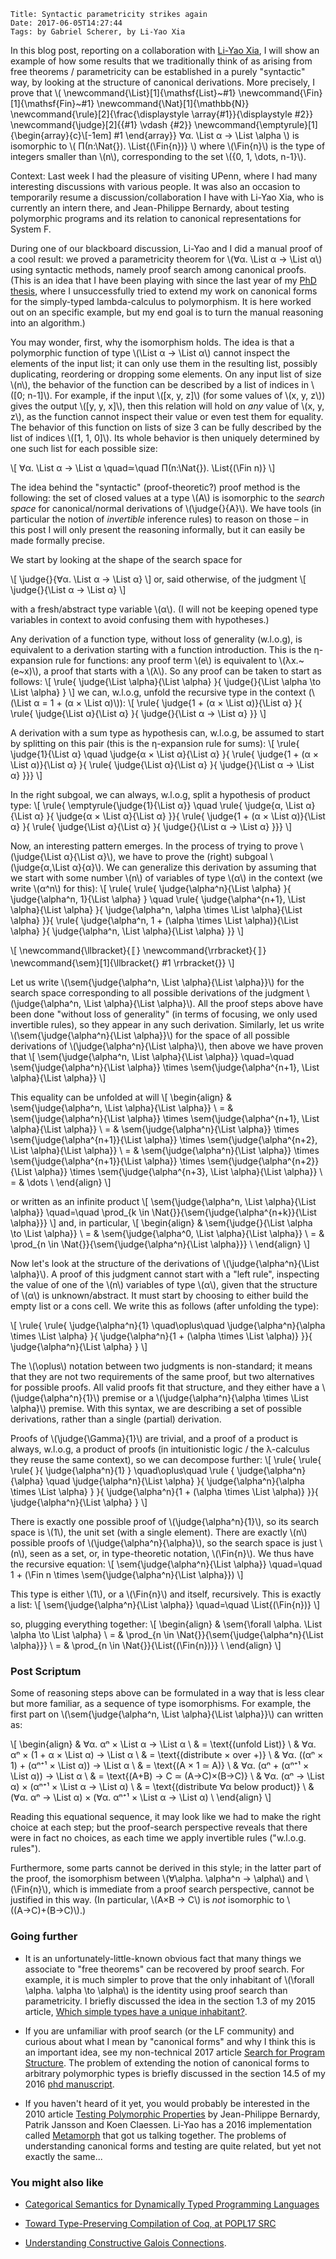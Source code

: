    Title: Syntactic parametricity strikes again
    Date: 2017-06-05T14:27:44
    Tags: by Gabriel Scherer, by Li-Yao Xia

In this blog post, reporting on a collaboration with [Li-Yao
Xia](https://poisson.chat/), I will show an example of
how some results that we traditionally think of as arising from free
theorems / parametricity can be established in a purely "syntactic" way,
by looking at the structure of canonical derivations. More precisely,
I prove that
\\(
\newcommand{\List}[1]{\mathsf{List}~#1}
\newcommand{\Fin}[1]{\mathsf{Fin}~#1}
\newcommand{\Nat}[1]{\mathbb{N}}
\newcommand{\rule}[2]{\frac{\displaystyle \array{#1}}{\displaystyle #2}}
\newcommand{\judge}[2]{{#1} \vdash {#2}}
\newcommand{\emptyrule}[1]{\begin{array}{c}\\[-1em] #1 \end{array}}
  ∀α. \List α → \List \alpha
\\)
is isomorphic to
\\(
    Π(n:\Nat{}). \List{(\Fin{n})}
\\) where \\(\Fin{n}\\) is the type of integers smaller than \\(n\\),
corresponding to the set \\(\{0, 1, \dots, n-1\}\\).

<!-- more -->

Context: Last week I had the pleasure of visiting UPenn, where I had
many interesting discussions with various people. It was also an
occasion to temporarily resume a discussion/collaboration I have with
Li-Yao Xia, who is currently an intern there, and Jean-Philippe
Bernardy, about testing polymorphic programs and its relation to
canonical representations for System F.

During one of our blackboard discussion, Li-Yao and I did a manual
proof of a cool result: we proved a parametricity theorem for
\\(∀α. \List α → \List α\\) using syntactic methods, namely
proof search among canonical proofs. (This is an idea that I have been
playing with since the last year of my [PhD
thesis](http://www.ccs.neu.edu/home/gasche/phd_thesis/), where
I unsuccessfully tried to extend my work on canonical forms for the
simply-typed lambda-calculus to polymorphism. It is here worked out on
an specific example, but my end goal is to turn the manual reasoning
into an algorithm.)

You may wonder, first, why the isomorphism holds. The idea is that
a polymorphic function of type \\(\List α → \List α\\) cannot inspect
the elements of the input list; it can only use them in the resulting
list, possibly duplicating, reordering or dropping some elements. On
any input list of size \\(n\\), the behavior of the function can be
described by a list of indices in \\([0; n-1]\\). For example, if the
input \\([x, y, z]\\) (for some values of \\(x, y, z\\)) gives the
output \\([y, y, x]\\), then this relation will hold on *any* value of
\\(x, y, z\\), as the function cannot inspect their value or even test
them for equality. The behavior of this function on lists of size
3 can be fully described by the list of indices \\([1, 1, 0]\\). Its
whole behavior is then uniquely determined by one such list for each
possible size:

\\[
    ∀α. \List α → \List α  \quad≃\quad  Π(n:\Nat{}). \List{(\Fin n)}
\\]

The idea behind the "syntactic" (proof-theoretic?) proof method is the
following: the set of closed values at a type \\(A\\) is isomorphic to
the *search space* for canonical/normal derivations of
\\(\judge{}{A}\\). We have tools (in particular the notion of
*invertible* inference rules) to reason on those – in this post I will
only present the reasoning informally, but it can easily be made
formally precise.

We start by looking at the shape of the search space for

\\[
    \judge{}{∀α. \List α → \List α}
\\]
or, said otherwise, of the judgment
\\[
    \judge{}{\List α → \List α}
\\]

with a fresh/abstract type variable \\(α\\). (I will not be keeping
opened type variables in context to avoid confusing them with hypotheses.)

Any derivation of a function type, without loss of generality
(w.l.o.g), is equivalent to a derivation starting with a function
introduction. This is the η-expansion rule for functions: any proof
term \\(e\\) is equivalent to \\(λx.~(e~x)\\), a proof that starts
with a \\(λ\\). So any proof can be taken to start as follows:
\\[
\rule{
\judge{\List \alpha}{\List \alpha}
}{
\judge{}{\List \alpha \to \List \alpha}
}
\\]
we can, w.l.o.g, unfold the recursive type in the context
(\\(\List α = 1 + (α × \List α)\\)):
\\[
\rule{
\judge{1 + (α × \List α)}{\List α}
}{
\rule{
\judge{\List α}{\List α}
}{
\judge{}{\List α → \List α}
}}
\\]

A derivation with a sum type as hypothesis can, w.l.o.g, be assumed to
start by splitting on this pair (this is the η-expansion rule
for sums):
\\[
\rule{
\judge{1}{\List α}
\quad
\judge{α × \List α}{\List α}
}{
\rule{
\judge{1 + (α × \List α)}{\List α}
}{
\rule{
\judge{\List α}{\List α}
}{
\judge{}{\List α → \List α}
}}}
\\]

In the right subgoal, we can always, w.l.o.g, split a hypothesis of
product type:
\\[
\rule{
\emptyrule{\judge{1}{\List α}}
\quad
\rule{
\judge{α, \List α}{\List α}
}{
\judge{α × \List α}{\List α}
}}{
\rule{
\judge{1 + (α × \List α)}{\List α}
}{
\rule{
\judge{\List α}{\List α}
}{
\judge{}{\List α → \List α}
}}}
\\]

Now, an interesting pattern emerges. In the process of trying to prove
\\(\judge{\List α}{\List α}\\), we have to prove the (right) subgoal
\\(\judge{α,\List α}{α}\\). We can generalize this derivation by assuming that we
start with some number \\(n\\) of variables of type \\(α\\) in the context
(we write \\(α^n\\) for this):
\\[
\rule{
\rule{
\judge{\alpha^n}{\List \alpha}
}{
\judge{\alpha^n, 1}{\List \alpha}
}
\quad
\rule{
\judge{\alpha^{n+1}, \List \alpha}{\List \alpha}
}{
\judge{\alpha^n, \alpha \times \List \alpha}{\List \alpha}
}}{
\rule{
\judge{\alpha^n, 1 + (\alpha \times \List \alpha)}{\List \alpha}
}{
\judge{\alpha^n, \List \alpha}{\List \alpha}
}}
\\]

\\[
\newcommand{\llbracket}{〚}
\newcommand{\rrbracket}{〛}
\newcommand{\sem}[1]{\llbracket{} #1 \rrbracket{}}
\\]

Let us write \\(\sem{\judge{\alpha^n, \List \alpha}{\List \alpha}}\\)
for the search space corresponding to all possible derivations of the
judgment \\(\judge{\alpha^n, \List \alpha}{\List \alpha}\\).  All the
proof steps above have been done "without loss of generality"
(in terms of focusing, we only used invertible rules), so they appear
in any such derivation. Similarly, let us write
\\(\sem{\judge{\alpha^n}{\List \alpha}}\\) for the space of all
possible derivations of \\(\judge{\alpha^n}{\List \alpha}\\), then
above we have proven that
\\[
\sem{\judge{\alpha^n, \List \alpha}{\List \alpha}}
\quad=\quad
\sem{\judge{\alpha^n}{\List \alpha}}
\times
\sem{\judge{\alpha^{n+1}, \List \alpha}{\List \alpha}}
\\]

This equality can be unfolded at will
\\[
\begin{align}
& \sem{\judge{\alpha^n, \List \alpha}{\List \alpha}} \\
= & \sem{\judge{\alpha^n}{\List \alpha}}
    \times
    \sem{\judge{\alpha^{n+1}, \List \alpha}{\List \alpha}} \\
= & \sem{\judge{\alpha^n}{\List \alpha}}
    \times
    \sem{\judge{\alpha^{n+1}}{\List \alpha}}
    \times
    \sem{\judge{\alpha^{n+2}, \List \alpha}{\List \alpha}} \\
= & \sem{\judge{\alpha^n}{\List \alpha}}
    \times
    \sem{\judge{\alpha^{n+1}}{\List \alpha}}
    \times
    \sem{\judge{\alpha^{n+2}}{\List \alpha}}
    \times
    \sem{\judge{\alpha^{n+3}, \List \alpha}{\List \alpha}} \\
= & \dots \\
\end{align}
\\]

or written as an infinite product
\\[
    \sem{\judge{\alpha^n, \List \alpha}{\List \alpha}}
    \quad=\quad
    \prod_{k \in \Nat{}}{\sem{\judge{\alpha^{n+k}}{\List \alpha}}}
\\]
and, in particular,
\\[
\begin{align}
& \sem{\judge{}{\List \alpha \to \List \alpha}} \\
= & \sem{\judge{\alpha^0, \List \alpha}{\List \alpha}} \\
= & \prod_{n \in \Nat{}}{\sem{\judge{\alpha^n}{\List \alpha}}} \\
\end{align}
\\]

Now let's look at the structure of the derivations of
\\(\judge{\alpha^n}{\List \alpha}\\). A proof of this judgment cannot
start with a "left rule", inspecting the value of one of the \\(n\\)
variables of type \\(α\\), given that the structure of \\(α\\) is
unknown/abstract. It must start by choosing to either build the empty
list or a cons cell. We write this as follows (after unfolding
the type):

\\[
\rule{
\rule{
\judge{\alpha^n}{1}
\quad\oplus\quad
\judge{\alpha^n}{\alpha \times \List \alpha}
}{
\judge{\alpha^n}{1 + (\alpha \times \List \alpha)}
}}{
\judge{\alpha^n}{\List \alpha}
}
\\]

The \\(\oplus\\) notation between two judgments is non-standard; it
means that they are not two requirements of the same proof, but two
alternatives for possible proofs. All valid proofs fit that structure,
and they either have a \\(\judge{\alpha^n}{1}\\) premise or
a \\(\judge{\alpha^n}{\alpha \times \List \alpha}\\) premise. With
this syntax, we are describing a set of possible derivations, rather
than a single (partial) derivation.

Proofs of \\(\judge{\Gamma}{1}\\) are trivial, and a proof of
a product is always, w.l.o.g, a product of proofs (in intuitionistic
logic / the λ-calculus they reuse the same context), so we can
decompose further:
\\[
\rule{
\rule{
\rule{
}{
\judge{\alpha^n}{1}
}
\quad\oplus\quad
\rule
{
\judge{\alpha^n}{\alpha}
\quad
\judge{\alpha^n}{\List \alpha}
}{
\judge{\alpha^n}{\alpha \times \List \alpha}
}
}{
\judge{\alpha^n}{1 + (\alpha \times \List \alpha)}
}}{
\judge{\alpha^n}{\List \alpha}
}
\\]

There is exactly one possible proof of \\(\judge{\alpha^n}{1}\\), so
its search space is \\(1\\), the unit set
(with a single element). There are exactly \\(n\\) possible proofs of
\\(\judge{\alpha^n}{\alpha}\\), so the search space is just \\(n\\),
seen as a set, or, in type-theoretic notation, \\(\Fin{n}\\). We thus
have the recursive equation:
\\[
\sem{\judge{\alpha^n}{\List \alpha}}
\quad=\quad
1 + (\Fin n \times \sem{\judge{\alpha^n}{\List \alpha}})
\\]

This type is either \\(1\\), or a \\(\Fin{n}\\) and itself,
recursively. This is exactly a list:
\\[
\sem{\judge{\alpha^n}{\List \alpha}}
\quad=\quad
\List{(\Fin{n})}
\\]

so, plugging everything together:
\\[
\begin{align}
& \sem{\forall \alpha. \List \alpha \to \List \alpha} \\
= & \prod_{n \in \Nat{}}{\sem{\judge{\alpha^n}{\List \alpha}}} \\
= & \prod_{n \in \Nat{}}{\List{(\Fin{n})}} \\
\end{align}
\\]


### Post Scriptum

Some of reasoning steps above can be formulated in a way that is less
clear but more familiar, as a sequence of type isomorphisms. For
example, the first part on \\(\sem{\judge{\alpha^n, \List
\alpha}{\List \alpha}}\\) can written as:

\\[
\begin{align}
&
∀α. αⁿ × \List α → \List α
\\ &
= \text{(unfold List)}
\\ &
    ∀α. αⁿ × (1 + α × \List α) → \List α
\\ &
    = \text{(distribute × over +)}
\\ &
    ∀α. ((αⁿ × 1) + (αⁿ⁺¹ × \List α)) → \List α
\\ &
    = \text{(A × 1 ≃ A)}
\\ &
    ∀α. (αⁿ + (αⁿ⁺¹ × \List α)) → \List α
\\ &
    = \text{(A+B) → C ≃ (A→C)×(B→C)}
\\ &
    ∀α. (αⁿ → \List α) × (αⁿ⁺¹ × \List α → \List α)
\\ &
    = \text{(distribute ∀α below product)}
\\ &
    (∀α. αⁿ → \List α) × (∀α. αⁿ⁺¹ × \List α → \List α)
\\
\end{align}
\\]

Reading this equational sequence, it may look like we had to make the right
choice at each step; but the proof-search perspective reveals that
there were in fact no choices, as each time we apply invertible rules
("w.l.o.g. rules").

Furthermore, some parts cannot be derived in this style; in the latter
part of the proof, the isomorphism between
\\(∀\alpha. \alpha^n → \alpha\\) and \\(\Fin{n}\\), which is
immediate from a proof search perspective, cannot be justified in this
way. (In particular, \\(A×B → C\\) is *not* isomorphic to
\\((A→C)+(B→C)\\).)


### Going further

- It is an unfortunately-little-known obvious fact that many things we
  associate to "free theorems" can be recovered by proof search. For
  example, it is much simpler to prove that the only inhabitant of
  \\(\forall \alpha. \alpha \to \alpha\\) is the identity using proof
  search than parametricity. I briefly discussed the idea in the
  section 1.3 of my 2015 article, [Which simple types have a unique
  inhabitant?](http://gallium.inria.fr/~scherer/research/unique_inhabitants/unique_stlc_sums-long.pdf).

- If you are unfamiliar with proof search (or the LF community) and
  curious about what I mean by "canonical forms" and why I think this
  is an important idea, see my non-technical 2017 article [Search for
  Program
  Structure](http://www.ccs.neu.edu/home/gasche/research/canonical-forms/snapl.pdf). The
  problem of extending the notion of canonical forms to arbitrary
  polymorphic types is briefly discussed in the section 14.5 of my
  2016 [phd
  manuscript](http://www.ccs.neu.edu/home/gasche/phd_thesis/scherer-thesis.pdf).

- If you haven't heard of it yet, you would probably be interested in
  the 2010 article [Testing Polymorphic
  Properties](http://publications.lib.chalmers.se/records/fulltext/local_99387.pdf)
  by Jean-Philippe Bernardy, Patrik Jansson and Koen Claessen. Li-Yao
  has a 2016 implementation called
  [Metamorph](https://github.com/Lysxia/metamorph) that got us talking
  together. The problems of understanding canonical forms and testing
  are quite related, but yet not exactly the same...

### You might also like

- [Categorical Semantics for Dynamically Typed Programming
  Languages](http://prl.ccs.neu.edu/blog/2017/05/01/categorical-semantics-for-dynamically-typed-programming-languages/)

- [Toward Type-Preserving Compilation of Coq, at POPL17 SRC](https://williamjbowman.com/blog/2017/01/03/toward-type-preserving-compilation-of-coq-at-popl17-src/)

- [Understanding Constructive Galois
  Connections](http://prl.ccs.neu.edu/blog/2016/11/16/understanding-constructive-galois-connections/).
